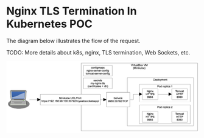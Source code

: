 # Nginx TLS Termination In Kubernetes POC

The diagram below illustrates the flow of the request.

TODO: More details about k8s, nginx, TLS termination, Web Sockets, etc.

![poc_flow.png](poc_flow.png)
